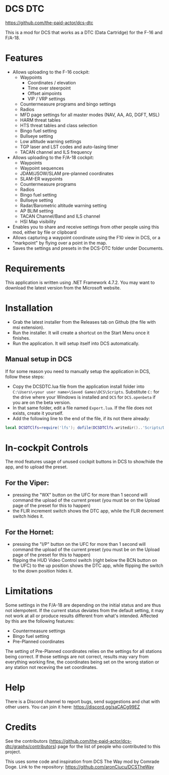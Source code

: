 # DCS DTC

https://github.com/the-paid-actor/dcs-dtc

This is a mod for DCS that works as a DTC (Data Cartridge) for the F-16 and F/A-18.

# Features

- Allows uploading to the F-16 cockpit:
  - Waypoints
    - Coordinates / elevation
    - Time over steerpoint
    - Offset aimpoints
    - VIP / VRP settings
  - Countermeasure programs and bingo settings
  - Radios
  - MFD page settings for all master modes (NAV, AA, AG, DGFT, MSL)
  - HARM threat tables
  - HTS threat tables and class selection
  - Bingo fuel setting
  - Bullseye setting
  - Low altitude warning settings
  - TGP laser and LST codes and auto-lasing timer
  - TACAN channel and ILS frequency
- Allows uploading to the F/A-18 cockpit:
  - Waypoints
  - Waypoint sequences
  - JDAM/JSOW/SLAM pre-planned coordinates
  - SLAM-ER waypoints
  - Countermeasure programs
  - Radios
  - Bingo fuel setting
  - Bullseye setting
  - Radar/Barometric altitude warning setting
  - AP BLIM setting
  - TACAN Channel/Band and ILS channel
  - HSI Map visibility
- Enables you to share and receive settings from other people using this mod, either by file or clipboard
- Allows capturing a waypoint coordinate using the F10 view in DCS, or a "markpoint" by flying over a point in the map.
- Saves the settings and presets in the DCS-DTC folder under Documents.

# Requirements

This application is written using .NET Framework 4.7.2. You may want to download the latest version from the Microsoft website.

# Installation

- Grab the latest installer from the Releases tab on Github (the file with msi extension).
- Run the installer. It will create a shortcut on the Start Menu once it finishes.
- Run the application. It will setup itself into DCS automatically.

## Manual setup in DCS

If for some reason you need to manually setup the application in DCS, follow these steps:
- Copy the DCSDTC.lua file from the application install folder into `C:\Users\<your user name>\Saved Games\DCS\Scripts`. Substitute `C:` for the drive 
  where your Windows is installed and `DCS` for `DCS.openbeta` if you are on the beta version.
- In that same folder, edit a file named `Export.lua`. If the file does not exists, create it yourself.
- Add the following line to the end of the file, if its not there already:

```lua
local DCSDTClfs=require('lfs'); dofile(DCSDTClfs.writedir()..'Scripts/DCSDTC.lua')
```

# In-cockpit Controls

The mod features usage of unused cockpit buttons in DCS to show/hide the app, and to upload the preset.

## For the Viper:
- pressing the "WX" button on the UFC for more than 1 second will command the upload of the current preset (you must be on the Upload page of the preset for this to happen)
- the FLIR increment switch shows the DTC app, while the FLIR decrement switch hides it.

## For the Hornet:

- pressing the "I/P" button on the UFC for more than 1 second will command the upload of the current preset (you must be on the Upload page of the preset for this to happen)
- flipping the HUD Video Control switch (right below the BCN button on the UFC) to the up position shows the DTC app, while flipping the switch to the down position hides it.

# Limitations
Some settings in the F/A-18 are depending on the initial status and are thus not idempotent.
If the current status deviates from the default setting, it may not work at all or produce results different from what's intended.
Affected by this are the following features:
  - Countermeasure settings
  - Bingo fuel setting
  - Pre-Planned coordinates

The setting of Pre-Planned coordinates relies on the settings for all stations being correct. If those settings are not correct, results may vary from everything working fine, the coordinates being set on the wrong station or any station not receving the set coordinates.

# Help

There is a Discord channel to report bugs, send suggestions and chat with other users. You can join it here:
https://discord.gg/saCACg99EZ

# Credits

See the contributors (https://github.com/the-paid-actor/dcs-dtc/graphs/contributors) page for the list of people who contributed to this project.

This uses some code and inspiration from DCS The Way mod by Comrade Doge. Link to the repository:
https://github.com/aronCiucu/DCSTheWay
